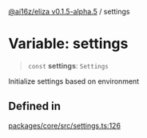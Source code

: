 [@ai16z/eliza v0.1.5-alpha.5](../index.md) / settings

# Variable: settings

> `const` **settings**: `Settings`

Initialize settings based on environment

## Defined in

[packages/core/src/settings.ts:126](https://github.com/DamoclesLabs/NyxAgent/blob/main/packages/core/src/settings.ts#L126)
